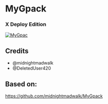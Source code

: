 # MyGpack

### X Deploy Edition

<p align="center">

<a href = "https://heroku.com/deploy?template=https://github.com/Devilharsha/MyGpack"><img src="https://www.herokucdn.com/deploy/button.svg" alt="MyGpac"> </a>

</p>

## Credits

- @midnightmadwalk
- @DeletedUser420

## Based on:

https://github.com/midnightmadwalk/MyGpack
